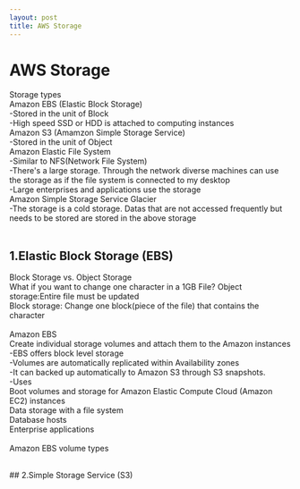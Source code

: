 ```yaml
---
layout: post
title: AWS Storage
---
```


# AWS Storage #
Storage types <br/>
Amazon EBS (Elastic Block Storage) <br/>
-Stored in the unit of Block <br/>
-High speed SSD or HDD is attached to computing instances <br/>
Amazon S3 (Amamzon Simple Storage Service) <br/>
-Stored in the unit of Object <br/>
Amazon Elastic File System <br/>
-Similar to NFS(Network File System)<br/>
-There's a large storage. Through the network diverse machines can use the storage as if the file system is connected to my desktop <br/>
-Large enterprises and applications use the storage <br/>
Amazon Simple Storage Service Glacier <br/>
-The storage is a cold storage. Datas that are not accessed frequently but needs to be stored are stored in the above storage <br/>
<br/>
## 1.Elastic Block Storage (EBS) 
Block Storage vs. Object Storage <br/>
What if you want to change one character in a 1GB File?
Object storage:Entire file must be updated <br/>
Block storage: Change one block(piece of the file) that contains the character<br/>
<br/>
Amazon EBS <br/>
Create individual storage volumes and attach them to the Amazon instances <br/>
-EBS offers block level storage <br/>
-Volumes are automatically replicated within Availability zones <br/>
-It can backed up automatically to Amazon S3 through S3 snapshots. <br/>
-Uses <br/>
Boot volumes and storage for Amazon Elastic Compute Cloud (Amazon EC2) instances <br/>
Data storage with a file system <br/>
Database hosts <br/>
Enterprise applications <br/>
<br/>
Amazon EBS volume types <br/>

<br/>
## 2.Simple Storage Service (S3) 
